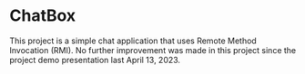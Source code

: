 # ChatBox
This project is a simple chat application that uses Remote Method Invocation (RMI).  No further improvement was made in this project since the project demo presentation last April 13, 2023. 
